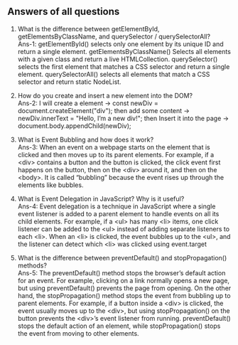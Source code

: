 ## Answers of all questions

1. What is the difference between getElementById, getElementsByClassName, and querySelector / querySelectorAll? <br>
Ans-1: getElementById() selects only one element by its unique ID and return a single element. getElementsByClassName() Selects all elements with a given class and return a live HTMLCollection. querySelector() selects the first element that matches a CSS selector and return a single element. querySelectorAll() selects all elements that match a CSS selector and return static NodeList.

2. How do you create and insert a new element into the DOM? <br>
Ans-2: I will create a element -> const newDiv = document.createElement("div"); then add some content -> newDiv.innerText = "Hello, I’m a new div!"; then Insert it into the page -> document.body.appendChild(newDiv); 

3. What is Event Bubbling and how does it work? <br>
Ans-3: When an event on a webpage starts on the element that is clicked and then moves up to its parent elements. For example, if a &lt;div&gt; contains a button and the button is clicked, the click event first happens on the button, then on the &lt;div&gt; around it, and then on the &lt;body&gt;. It is called “bubbling” because the event rises up through the elements like bubbles.

4. What is Event Delegation in JavaScript? Why is it useful? <br>
Ans-4: Event delegation is a technique in JavaScript where a single event listener is added to a parent element to handle events on all its child elements. For example, if a &lt;ul&gt; has many &lt;li&gt; items, one click listener can be added to the &lt;ul&gt; instead of adding separate listeners to each &lt;li&gt;. When an &lt;li&gt; is clicked, the event bubbles up to the &lt;ul&gt;, and the listener can detect which &lt;li&gt; was clicked using event.target

5. What is the difference between preventDefault() and stopPropagation() methods? <br>
Ans-5: The preventDefault() method stops the browser’s default action for an event. For example, clicking on a link normally opens a new page, but using preventDefault() prevents the page from opening. On the other hand, the stopPropagation() method stops the event from bubbling up to parent elements. For example, if a button inside a &lt;div&gt; is clicked, the event usually moves up to the &lt;div&gt;, but using stopPropagation() on the button prevents the &lt;div&gt;’s event listener from running. preventDefault() stops the default action of an element, while stopPropagation() stops the event from moving to other elements.
